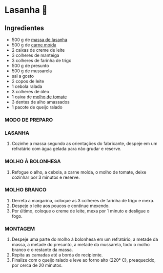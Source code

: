# Lasanha :hatching_chick:

## Ingredientes

- 500 g de [massa de lasanha](https://blog.tudogostoso.com.br/cardapios/receitas-com-massa-da-lasanha/)
- 500 g de [carne moída](https://blog.tudogostoso.com.br/cardapios/3-receitas-com-carne-moida/)
- 2 caixas de creme de leite
- 3 colheres de manteiga
- 3 colheres de farinha de trigo
- 500 g de presunto
- 500 g de mussarela
- sal a gosto
- 2 copos de leite
- 1 cebola ralada
- 3 colheres de óleo
- 1 caixa de [molho de tomate](https://blog.tudogostoso.com.br/dicas-de-cozinha/diferenca-entre-molho-e-extrato-de-tomate/)
- 3 dentes de alho amassados
- 1 pacote de queijo ralado



### MODO DE PREPARO

### LASANHA

1. Cozinhe a massa segundo as orientações do fabricante, despeje em um refratário com água gelada para não grudar e reserve.

### MOLHO À BOLONHESA

1. Refogue o alho, a cebola, a carne moída, o molho de tomate, deixe cozinhar por 3 minutos e reserve.

### MOLHO BRANCO

1. Derreta a margarina, coloque as 3 colheres de farinha de trigo e mexa.
2. Despeje o leite aos poucos e continue mexendo.
3. Por último, coloque o creme de leite, mexa por 1 minuto e desligue o fogo.

### MONTAGEM

1. Despeje uma parte do molho à bolonhesa em um refratário, a metade da massa, a metade do presunto, a metade da mussarela, todo o molho branco e o restante da massa.
2. Repita as camadas até a borda do recipiente.
3. Finalize com o queijo ralado e leve ao forno alto (220° C), preaquecido, por cerca de 20 minutos.